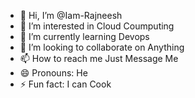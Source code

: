 - 👋 Hi, I’m @Iam-Rajneesh
- 👀 I’m interested in Cloud Coumputing 
- 🌱 I’m currently learning Devops
- 💞️ I’m looking to collaborate on Anything 
- 📫 How to reach me Just Message Me
- 😄 Pronouns: He
- ⚡ Fun fact: I can Cook 

<!---
Iam-Rajneesh/Iam-Rajneesh is a ✨ special ✨ repository because its `README.md` (this file) appears on your GitHub profile.
You can click the Preview link to take a look at your changes.
--->
